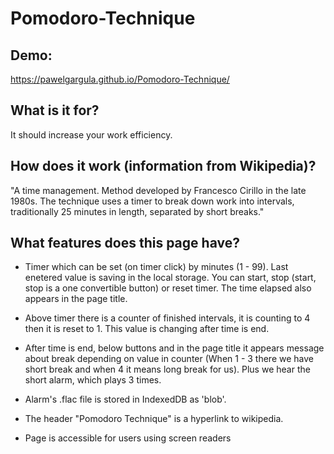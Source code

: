 # Pomodoro-Technique

## Demo: 
https://pawelgargula.github.io/Pomodoro-Technique/

## What is it for?

It should increase your work efficiency.

## How does it work (information from Wikipedia)?

"A time management. Method developed by Francesco Cirillo in the late 1980s. The technique uses a timer to break down work into intervals, traditionally 25 minutes in length, separated by short breaks."

## What features does this page have?

- Timer which can be set (on timer click) by minutes (1 - 99). Last enetered value is saving in the local storage. You can start, stop (start, stop is a one convertible button) or reset timer. The time elapsed also appears in the page title.

- Above timer there is a counter of finished intervals, it is counting to 4 then it is reset to 1.
  This value is changing after time is end.

- After time is end, below buttons and in the page title it appears message about break depending on value in counter (When 1 - 3 there we have short break and when 4 it means long break for us). Plus we hear the short alarm, which plays 3 times.

- Alarm's .flac file is stored in IndexedDB as 'blob'.

- The header "Pomodoro Technique" is a hyperlink to wikipedia.

- Page is accessible for users using screen readers
